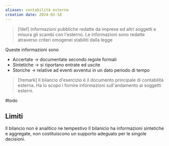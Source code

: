 ```yaml
---
aliases: contabilità esterna
creation date: 2024-03-18
---
```


>[!def]
>Informazioni pubbliche redatte da imprese ed altri soggetti e misura gli scambi con l'esterno. Le informazioni sono redatte atraverso criteri omogenei stabiliti dalla legge

Queste informazioni sono
- Accertate -> documentate secondo regole formali
- Sintetiche -> si riportano entrate ed uscite
- Storiche -> relative ad eventi avventui in un dato periodo di tempo


>[!remark]
>Il bilancio d'esercizio è il documento principale di contabilità esterna. Ha lo scopo i fornire informazioni sull'andamento ai soggetti esterni.


#todo 

## Limiti
Il bilancio non è analitico ne tempestivo
Il bilanicio ha informazioni sintetiche e aggregate, non costituiscono un supporto adeguato per le singole decisioni.